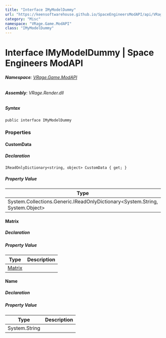 ```yaml
---
title: "Interface IMyModelDummy"
url: "https://keensoftwarehouse.github.io/SpaceEngineersModAPI/api/VRage.Game.ModAPI.IMyModelDummy.html"
category: "Misc"
namespace: "VRage.Game.ModAPI"
class: "IMyModelDummy"
---
```


# Interface IMyModelDummy | Space Engineers ModAPI

###### **Namespace**: [VRage.Game.ModAPI](https://keensoftwarehouse.github.io/SpaceEngineersModAPI/api/VRage.Game.ModAPI.html)

###### **Assembly**: VRage.Render.dll

##### Syntax

```
public interface IMyModelDummy
```

### Properties

#### CustomData

##### Declaration

```
IReadOnlyDictionary<string, object> CustomData { get; }
```

##### Property Value

| Type | Description |
| --- | --- |
| System.Collections.Generic.IReadOnlyDictionary<System.String, System.Object\> |     |

#### Matrix

##### Declaration

##### Property Value

| Type | Description |
| --- | --- |
| [Matrix](https://keensoftwarehouse.github.io/SpaceEngineersModAPI/api/VRageMath.Matrix.html) |     |

#### Name

##### Declaration

##### Property Value

| Type | Description |
| --- | --- |
| System.String |     |